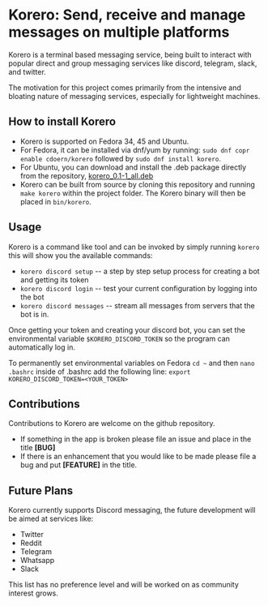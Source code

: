 # Korero: Send, receive and manage messages on multiple platforms
Korero is a terminal based messaging service, being built to interact with popular direct and group messaging services like discord, telegram, slack, and twitter. 

The motivation for this project comes primarily from the intensive and bloating nature of messaging services, especially for lightweight machines. 

**How to install Korero**
- 
- Korero is supported on Fedora 34, 45 and Ubuntu. 
- For Fedora, it can be installed via dnf/yum by running: `sudo dnf copr enable cdoern/korero` followed by `sudo dnf install korero`.
- For Ubuntu, you can download and install the .deb package directly from the repository, [korero_0.1-1_all.deb](releases/korero_0.1-1_all.deb)
- Korero can be built from source by cloning this repository and running `make korero` within the project folder. The Korero binary will then be placed in `bin/korero`.

**Usage**
-
Korero is a command like tool and can be invoked by simply running `korero` this will show you the available commands:

- `korero discord setup` -- a step by step setup process for creating a bot and getting its token
- `korero discord login` -- test your current configuration by logging into the bot
- `korero discord messages` -- stream all messages from servers that the bot is in.

Once getting your token and creating your discord bot, you can set the environmental variable `$KORERO_DISCORD_TOKEN` so the program can automatically log in.

To permanently set environmental variables on Fedora `cd ~` and then `nano .bashrc` inside of .bashrc add the following line:
`export KORERO_DISCORD_TOKEN=<YOUR_TOKEN>`

**Contributions** 
- 
Contributions to Korero are welcome on the github repository. 

- If something in the app is broken please file an issue and place in the title **[BUG]** 
- If there is an enhancement that you would like to be made please file a bug and put **[FEATURE]** in the title. 

**Future Plans**
- 
Korero currently supports Discord messaging, the future development will be aimed at services like:

- Twitter
- Reddit
- Telegram
- Whatsapp
- Slack

This list has no preference level and will be worked on as community interest grows.